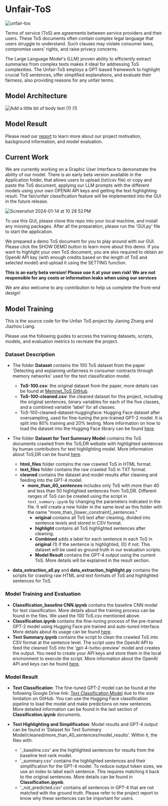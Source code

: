 # Unfair-ToS

![unfair-tos](https://github.com/joeliang0520/Unfair-ToS/assets/50597009/123bed0d-d5c9-4362-923f-de1e53b22987)

Terms of service (ToS) are agreements between service providers and their users. These ToS documents often contain complex legal language that users struggle to understand. Such clauses may violate consumer laws, compromise users' rights, and raise privacy concerns.

The Large Language Model's (LLM) proven ability to efficiently extract summaries from complex texts makes it ideal for addressing ToS complexities. The Unfair-ToS employs a GPT-based framework to highlight crucial ToS sentences, offer simplified explanations, and evaluate their fairness, also providing reasons for any unfair terms.

## Model Architecture

![Add a little bit of body text (1) (1)](https://github.com/joeliang0520/Unfair-ToS/assets/50597009/9993fc4a-9042-4100-b9ed-93859384475d)

## Model Result

Please read our [report](https://github.com/joeliang0520/Unfair-ToS/files/13934453/ECE_1786_Final_Report.3.pdf) to learn more about our project motivation, background information, and model evaluation.

## Current Work
We are currently working on a Graphic User Interface to demonstrate the ability of our model. There is an early beta version available in the Application folder, that allows users to upload (txt/csv file) or copy and paste the ToS document, applying our LLM prompts with the different models using your own OPENAI API keys and getting the text highlighting result. The fair/unfair classification feature will be implemented into the GUI in the future release.

![Screenshot 2024-01-14 at 10 28 52 PM](https://github.com/joeliang0520/Unfair-ToS/assets/50597009/f7469e02-9a79-41dc-a82e-6dc0cbe39f5a)

To use this GUI, please clone this repo into your local machine, and install any missing packages. After all the preparation, please run the 'GUI.py' file to start the application.

We prepared a demo ToS document for you to play around with our GUI. Please click the SHOW DEMO button to learn more about this demo. If you want to highlight your own ToS document, you are also required to obtain an OpenAI API key (with enough credits based on the length of ToS and selected model) and upload it using the SETTING function. 

**This is an early beta version! Please use it at your own risk! We are not responsible for any costs or information leaks when using our services**

We are also welcome to any contribution to help us complete the front-end design!

## Model Training
This is the source code for the Unfair ToS project by Jianing Zhang and Jiazhou Liang.

Please use the following guides to access the training datasets, scripts, models, and evaluation metrics to recreate the project.

### Dataset Description

- The folder **Dataset** contains the 100 ToS dataset from the paper 'Detecting and explaining unfairness in consumer contracts through memory networks' used for the text classification model.
  - **ToS-100.csv**: the original dataset from the paper, more details can be found at [Memnet_ToS GitHub](https://github.com/federicoruggeri/Memnet_ToS).
  - **ToS-100-cleaned.csv**: the cleaned dataset for this project, including the original sentences, binary variables for each of the five classes, and a combined variable 'label' for all classes.
  - ToS-100-cleaned-dataset-huggingface: Hugging Face dataset after oversampling, used for fine-tuning the pre-trained GPT-2 model. It is split into 80% training and 20% testing. More information on how to load the dataset into the Hugging Face library can be found [here](https://huggingface.co/docs/datasets/loading).

- The folder **Dataset for Text Summary Model** contains the ToS documents crawled from the ToS;DR website with highlighted sentences by human contributors for text highlighting model. More information about ToS;DR can be found [here](https://tosdr.org/).
  - **html_files** folder contains the raw crawled ToS in HTML format.
  - **text_files** folder contains the raw crawled ToS in TXT format.
  - **cleaned** contains the dataset and model results after cleaning and feeding into the GPT-4 model.
    - **more_than_40_sentences** includes only ToS with more than 40 and less than 50 highlighted sentences from ToS;DR. Different ranges of ToS can be created using the script in `text_summary.ipynb` by changing the parameters indicated in the file. It will create a new folder in the same level as this folder with the name "more_than_[lower_constraint]_sentences."
      - **original** contains all ToS text after cleaning, divided into sentence levels and stored in CSV format.
      - **highlight** contains all ToS highlighted sentences after cleaning.
      - **Combined** adds a label for each sentence in each ToS in **original** (1) if the sentence is highlighted, (0) if not. This dataset will be used as ground truth in our evaluation scripts.
      - **Model Result** contains the GPT-4 output using the current ToS. More details will be explained in the result section.
- **data_extraction_all.py** and **data_extraction_highlight.py** contains the scripts for crawling raw HTML and text formats of ToS and highlighted sentences for ToS.

### Model Training and Evaluation

- **Classification_baseline CNN.ipynb** contains the baseline CNN model for text classification. More details about the training process can be found in the files. We used the 100 ToS.csv mentioned above.
- **Classification.ipynb** contains the fine-tuning process of the pre-trained GPT-2 model using Hugging Face pre trained and auto-tuned interface. More details about its usage can be found [here](https://huggingface.co/docs/transformers/training).
- **Text Summary.ipynb** contains the script to clean the crawled ToS into CSV format at the sentence level. The script uses the OpenAI API to feed the cleaned ToS into the 'gpt-4-turbo-preview' model and creates the output. You need to create your API keys and store them in the local environment to execute the script. More information about the OpenAI API and keys can be found [here](https://openai.com/blog/openai-api).

### Model Result

- **Text Classification**: The fine-tuned GPT-2 model can be found at the following Google Drive link: [Text Classification Model](https://drive.google.com/drive/folders/1xcUodUCSwTzF89c44PKiEGEFEwFR8--i?usp=sharing) due to the size limitation on GitHub. You can use the Hugging Face classification pipeline to load the model and make predictions on new sentences. More detailed information can be found in the last section of **Classification.ipynb** documents.

- **Text Highlighting and Simplification**: Model results and GPT-4 output can be found in 'Dataset for Text Summary Model/cleaned/more_than_40_sentences/model_results'. Within it, the files with:
  - '_baseline.csv' are the highlighted sentences for results from the baseline text rank model.
  - '_summary.csv' contains the highlighted sentences and their simplification for the GPT-4 model. To reduce output token sizes, we use an index to label each sentence. This requires matching it back to the original sentences. More details can be found in **Classification.ipynb**.
  - '_not_predicted.csv' contains all sentences in GPT-4 that are not matched with the ground truth. Please refer to the project report to know why these sentences can be important for users.  
